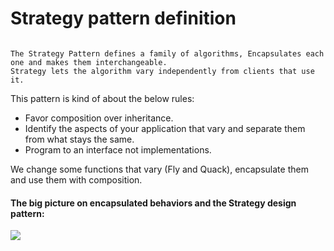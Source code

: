 # Strategy pattern definition
```

The Strategy Pattern defines a family of algorithms, Encapsulates each one and makes them interchangeable.
Strategy lets the algorithm vary independently from clients that use it.

```
This pattern is kind of about the below rules:

* Favor composition over inheritance.
* Identify the aspects of your application that vary and separate them from what stays the same.
* Program to an interface not implementations.


We change some functions that vary (Fly and Quack), encapsulate them and use them with composition.

#### The big picture on encapsulated behaviors and the Strategy design pattern:

![](D:/recycle/october/Screenshot_2.png)
